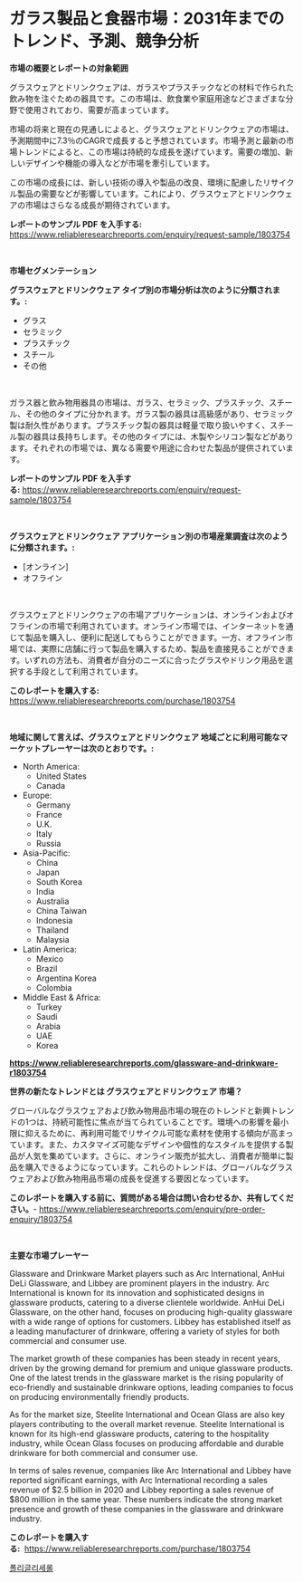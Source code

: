 <p><h1>ガラス製品と食器市場：2031年までのトレンド、予測、競争分析</h1></p><p><strong>市場の概要とレポートの対象範囲</strong></p>
<p><p>グラスウェアとドリンクウェアは、ガラスやプラスチックなどの材料で作られた飲み物を注ぐための器具です。この市場は、飲食業や家庭用途などさまざまな分野で使用されており、需要が高まっています。</p><p>市場の将来と現在の見通しによると、グラスウェアとドリンクウェアの市場は、予測期間中に7.3％のCAGRで成長すると予想されています。市場予測と最新の市場トレンドによると、この市場は持続的な成長を遂げています。需要の増加、新しいデザインや機能の導入などが市場を牽引しています。</p><p>この市場の成長には、新しい技術の導入や製品の改良、環境に配慮したリサイクル製品の需要などが影響しています。これにより、グラスウェアとドリンクウェアの市場はさらなる成長が期待されています。</p></p>
<p><strong>レポートのサンプル PDF を入手する:</strong> <a href="https://www.reliableresearchreports.com/enquiry/request-sample/1803754">https://www.reliableresearchreports.com/enquiry/request-sample/1803754</a></p>
<p>&nbsp;</p>
<p><strong>市場セグメンテーション</strong></p>
<p><strong>グラスウェアとドリンクウェア タイプ別の市場分析は次のように分類されます。:</strong></p>
<p><ul><li>グラス</li><li>セラミック</li><li>プラスチック</li><li>スチール</li><li>その他</li></ul></p>
<p>&nbsp;</p>
<p><p>ガラス器と飲み物用器具の市場は、ガラス、セラミック、プラスチック、スチール、その他のタイプに分かれます。ガラス製の器具は高級感があり、セラミック製は耐久性があります。プラスチック製の器具は軽量で取り扱いやすく、スチール製の器具は長持ちします。その他のタイプには、木製やシリコン製などがあります。それぞれの市場では、異なる需要や用途に合わせた製品が提供されています。</p></p>
<p><strong>レポートのサンプル PDF を入手する:</strong>&nbsp;<a href="https://www.reliableresearchreports.com/enquiry/request-sample/1803754">https://www.reliableresearchreports.com/enquiry/request-sample/1803754</a></p>
<p>&nbsp;</p>
<p><strong> グラスウェアとドリンクウェア アプリケーション別の市場産業調査は次のように分類されます。:</strong></p>
<p><ul><li>[オンライン]</li><li>オフライン</li></ul></p>
<p>&nbsp;</p>
<p><p>グラスウェアとドリンクウェアの市場アプリケーションは、オンラインおよびオフラインの市場で利用されています。オンライン市場では、インターネットを通じて製品を購入し、便利に配送してもらうことができます。一方、オフライン市場では、実際に店舗に行って製品を購入するため、製品を直接見ることができます。いずれの方法も、消費者が自分のニーズに合ったグラスやドリンク用品を選択する手段として利用されています。</p></p>
<p><strong>このレポートを購入する:</strong>&nbsp; <a href="https://www.reliableresearchreports.com/purchase/1803754">https://www.reliableresearchreports.com/purchase/1803754</a></p>
<p>&nbsp;</p>
<p><strong>地域に関して言えば、グラスウェアとドリンクウェア 地域ごとに利用可能なマーケットプレーヤーは次のとおりです。:</strong></p>
<p><ul>
    <li>
        North America:
        <ul>
            <li>United States</li>
            <li>Canada</li>
        </ul>
    </li>
    <li>
        Europe:
        <ul>
            <li>Germany</li>
            <li>France</li>
            <li>U.K.</li>
            <li>Italy</li>
            <li>Russia</li>
        </ul>
    </li>
    <li>
        Asia-Pacific:
        <ul>
            <li>China</li>
            <li>Japan</li>
            <li>South Korea</li>
            <li>India</li>
            <li>Australia</li>
            <li>China Taiwan</li>
            <li>Indonesia</li>
            <li>Thailand</li>
            <li>Malaysia</li>
        </ul>
    </li>
    <li>
        Latin America:
        <ul>
            <li>Mexico</li>
            <li>Brazil</li>
            <li>Argentina Korea</li>
            <li>Colombia</li>
        </ul>
    </li>
    <li>
        Middle East & Africa:
        <ul>
            <li>Turkey</li>
            <li>Saudi</li>
            <li>Arabia</li>
            <li>UAE</li>
            <li>Korea</li>
        </ul>
    </li>
    </ul></p>
<p><strong><a href="https://www.reliableresearchreports.com/glassware-and-drinkware-r1803754">https://www.reliableresearchreports.com/glassware-and-drinkware-r1803754</a></strong>&nbsp;</p>
<p><strong>世界の新たなトレンドとは グラスウェアとドリンクウェア 市場？</strong></p>
<p><p>グローバルなグラスウェアおよび飲み物用品市場の現在のトレンドと新興トレンドの1つは、持続可能性に焦点が当てられていることです。環境への影響を最小限に抑えるために、再利用可能でリサイクル可能な素材を使用する傾向が高まっています。また、カスタマイズ可能なデザインや個性的なスタイルを提供する製品が人気を集めています。さらに、オンライン販売が拡大し、消費者が簡単に製品を購入できるようになっています。これらのトレンドは、グローバルなグラスウェアおよび飲み物用品市場の成長を促進する要因となっています。</p></p>
<p><strong>このレポートを購入する前に、質問がある場合は問い合わせるか、共有してください。</strong>- <a href="https://www.reliableresearchreports.com/enquiry/pre-order-enquiry/1803754">https://www.reliableresearchreports.com/enquiry/pre-order-enquiry/1803754</a></p>
<p>&nbsp;</p>
<p><strong>主要な市場プレーヤー</strong></p>
<p><p>Glassware and Drinkware Market players such as Arc International, AnHui DeLi Glassware, and Libbey are prominent players in the industry. Arc International is known for its innovation and sophisticated designs in glassware products, catering to a diverse clientele worldwide. AnHui DeLi Glassware, on the other hand, focuses on producing high-quality glassware with a wide range of options for customers. Libbey has established itself as a leading manufacturer of drinkware, offering a variety of styles for both commercial and consumer use.</p><p>The market growth of these companies has been steady in recent years, driven by the growing demand for premium and unique glassware products. One of the latest trends in the glassware market is the rising popularity of eco-friendly and sustainable drinkware options, leading companies to focus on producing environmentally friendly products.</p><p>As for the market size, Steelite International and Ocean Glass are also key players contributing to the overall market revenue. Steelite International is known for its high-end glassware products, catering to the hospitality industry, while Ocean Glass focuses on producing affordable and durable drinkware for both commercial and consumer use.</p><p>In terms of sales revenue, companies like Arc International and Libbey have reported significant earnings, with Arc International recording a sales revenue of $2.5 billion in 2020 and Libbey reporting a sales revenue of $800 million in the same year. These numbers indicate the strong market presence and growth of these companies in the glassware and drinkware industry.</p></p>
<p><strong>このレポートを購入する:</strong>&nbsp;&nbsp;<a href="https://www.reliableresearchreports.com/purchase/1803754">https://www.reliableresearchreports.com/purchase/1803754</a></p>
<p><p><a href="https://medium.com/@heatherelasquez5675/%ED%8F%B4%EB%A6%AC%EA%B8%80%EB%A6%AC%EC%84%B8%EB%A1%A4-%EC%8B%9C%EC%9E%A5-%EC%A0%84%EB%A7%9D-%EC%82%B0%EC%97%85-%EA%B0%9C%EC%9A%94-%EB%B0%8F-%EC%98%88%EC%B8%A1-2024%EB%85%84%EB%B6%80%ED%84%B0-2031%EB%85%84%EA%B9%8C%EC%A7%80-12165e07b91a">폴리글리세롤</a></p></p>
